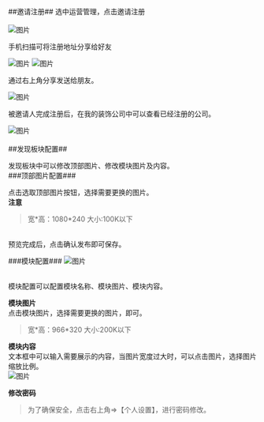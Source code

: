 ##邀请注册##
选中运营管理，点击邀请注册<br/>
<br/>
![图片](https://txl19881019.github.io/Operation/section/img/1.png) <br/>

手机扫描可将注册地址分享给好友<br/>

![图片](https://txl19881019.github.io/Operation/section/img/3.PNG)
![图片](https://txl19881019.github.io/Operation/section/img/4.jpg)<br/>

通过右上角分享发送给朋友。<br/>

![图片](https://txl19881019.github.io/Operation/section/img/5.png)<br/>

被邀请人完成注册后，在我的装饰公司中可以查看已经注册的公司。<br/>

![图片](https://txl19881019.github.io/Operation/section/img/6.png)<br/>
<br/>
##发现板块配置##

发现板块中可以修改顶部图片、修改模块图片及内容。<br/>
###顶部图片配置###

点击选取顶部图片按钮，选择需要更换的图片。<br/>
**注意**
>宽*高：1080\*240   大小:100K以下

<br/>
预览完成后，点击确认发布即可保存。<br/>

###模块配置###
![图片](https://txl19881019.github.io/Operation/section/img/9.png)<br/>
<br/>

模块配置可以配置模块名称、模块图片、模块内容。<br/>

**模块图片**<br/>
点击模块图片，选择需要更换的图片，即可。<br/>
>宽*高：966\*320   大小:200K以下

**模块内容**<br/>
文本框中可以输入需要展示的内容，当图片宽度过大时，可以点击图片，选择图片缩放比例。<br/>
![图片](https://txl19881019.github.io/Operation/section/img/11.png)


**修改密码**
>为了确保安全，点击右上角=>【个人设置】，进行密码修改。
